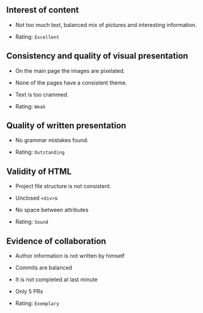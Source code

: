 ## Interest of content

* Not too much text, balanced mix of pictures and interesting
information.

* Rating: `Excellent`

## Consistency and quality of visual presentation

* On the main page the images are pixelated.
* None of the pages have a consistent theme.
* Text is too crammed.

* Rating: `Weak`

## Quality of written presentation

* No grammar mistakes found.

* Rating: `Outstanding`

## Validity of HTML

* Project file structure is not consistent.
* Unclosed `<div>`s
* No space between attributes

* Rating: `Sound`

## Evidence of collaboration

* Author information is not written by himself
* Commits are balanced
* It is not completed at last minute
* Only 5 PRs

* Rating: `Exemplary`
